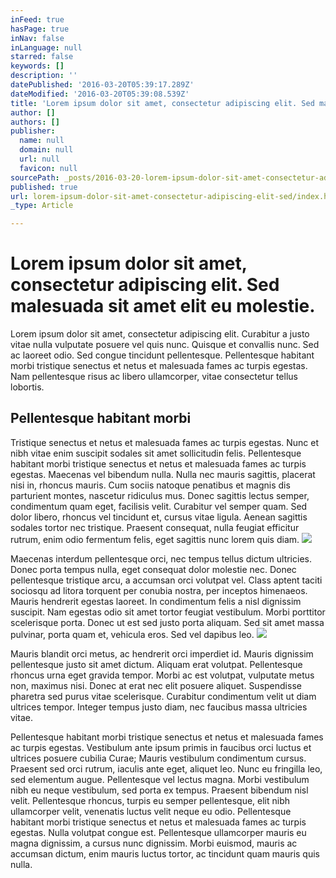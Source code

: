 ```yaml
---
inFeed: true
hasPage: true
inNav: false
inLanguage: null
starred: false
keywords: []
description: ''
datePublished: '2016-03-20T05:39:17.289Z'
dateModified: '2016-03-20T05:39:08.539Z'
title: 'Lorem ipsum dolor sit amet, consectetur adipiscing elit. Sed malesuada sit amet elit eu molestie.'
author: []
authors: []
publisher:
  name: null
  domain: null
  url: null
  favicon: null
sourcePath: _posts/2016-03-20-lorem-ipsum-dolor-sit-amet-consectetur-adipiscing-elit-sed.md
published: true
url: lorem-ipsum-dolor-sit-amet-consectetur-adipiscing-elit-sed/index.html
_type: Article

---
```

# Lorem ipsum dolor sit amet, consectetur adipiscing elit. Sed malesuada sit amet elit eu molestie.

Lorem ipsum dolor sit amet, consectetur adipiscing elit. Curabitur a justo vitae nulla vulputate posuere vel quis nunc. Quisque et convallis nunc. Sed ac laoreet odio. Sed congue tincidunt pellentesque. Pellentesque habitant morbi tristique senectus et netus et malesuada fames ac turpis egestas. Nam pellentesque risus ac libero ullamcorper, vitae consectetur tellus lobortis.

## Pellentesque habitant morbi

Tristique senectus et netus et malesuada fames ac turpis egestas. Nunc et nibh vitae enim suscipit sodales sit amet sollicitudin felis. Pellentesque habitant morbi tristique senectus et netus et malesuada fames ac turpis egestas. Maecenas vel bibendum nulla. Nulla nec mauris sagittis, placerat nisi in, rhoncus mauris. Cum sociis natoque penatibus et magnis dis parturient montes, nascetur ridiculus mus. Donec sagittis lectus semper, condimentum quam eget, facilisis velit. Curabitur vel semper quam. Sed dolor libero, rhoncus vel tincidunt et, cursus vitae ligula. Aenean sagittis sodales tortor nec tristique. Praesent consequat, nulla feugiat efficitur rutrum, enim odio fermentum felis, eget sagittis nunc lorem quis diam.
![](https://the-grid-user-content.s3-us-west-2.amazonaws.com/2b080ec6-e4c0-4eb4-8428-53d6f8c43748.jpg)

Maecenas interdum pellentesque orci, nec tempus tellus dictum ultricies. Donec porta tempus nulla, eget consequat dolor molestie nec. Donec pellentesque tristique arcu, a accumsan orci volutpat vel. Class aptent taciti sociosqu ad litora torquent per conubia nostra, per inceptos himenaeos. Mauris hendrerit egestas laoreet. In condimentum felis a nisl dignissim suscipit. Nam egestas odio sit amet tortor feugiat vestibulum. Morbi porttitor scelerisque porta. Donec ut est sed justo porta aliquam. Sed sit amet massa pulvinar, porta quam et, vehicula eros. Sed vel dapibus leo.
![](https://the-grid-user-content.s3-us-west-2.amazonaws.com/ba4ed85a-98cd-4295-b15f-29a95805cf49.jpg)

Mauris blandit orci metus, ac hendrerit orci imperdiet id. Mauris dignissim pellentesque justo sit amet dictum. Aliquam erat volutpat. Pellentesque rhoncus urna eget gravida tempor. Morbi ac est volutpat, vulputate metus non, maximus nisi. Donec at erat nec elit posuere aliquet. Suspendisse pharetra sed purus vitae scelerisque. Curabitur condimentum velit ut diam ultrices tempor. Integer tempus justo diam, nec faucibus massa ultricies vitae.

Pellentesque habitant morbi tristique senectus et netus et malesuada fames ac turpis egestas. Vestibulum ante ipsum primis in faucibus orci luctus et ultrices posuere cubilia Curae; Mauris vestibulum condimentum cursus. Praesent sed orci rutrum, iaculis ante eget, aliquet leo. Nunc eu fringilla leo, sed elementum augue. Pellentesque vel lectus magna. Morbi vestibulum nibh eu neque vestibulum, sed porta ex tempus. Praesent bibendum nisl velit. Pellentesque rhoncus, turpis eu semper pellentesque, elit nibh ullamcorper velit, venenatis luctus velit neque eu odio. Pellentesque habitant morbi tristique senectus et netus et malesuada fames ac turpis egestas. Nulla volutpat congue est. Pellentesque ullamcorper mauris eu magna dignissim, a cursus nunc dignissim. Morbi euismod, mauris ac accumsan dictum, enim mauris luctus tortor, ac tincidunt quam mauris quis nulla.